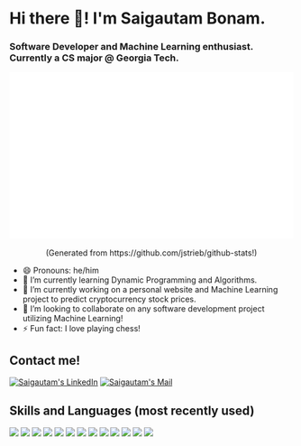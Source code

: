# Hi there 👋! I'm Saigautam Bonam.

### Software Developer and Machine Learning enthusiast. Currently a CS major @ Georgia Tech. 


<p align="center">
  <img src="https://github.com/saisree27/profile-stats/blob/master/generated/overview.svg" /><br>
  <p align="center"> (Generated from https://github.com/jstrieb/github-stats!) </p>
</p>

<!-- ![](https://github.com/saisree27/profile-stats/blob/master/generated/overview.svg) -->

- 😄 Pronouns: he/him
- 🌱 I’m currently learning Dynamic Programming and Algorithms.
- 🔭 I’m currently working on a personal website and Machine Learning project to predict cryptocurrency stock prices.
- 👯 I’m looking to collaborate on any software development project utilizing Machine Learning!
- ⚡ Fun fact: I love playing chess!

## Contact me! <br>
[<img alt="Saigautam's LinkedIn" src="https://img.shields.io/badge/LinkedIn-0077B5?style=for-the-badge&logo=linkedin&logoColor=white" />][linkedin]
[<img alt="Saigautam's Mail" src="https://img.shields.io/badge/Gmail-D14836?style=for-the-badge&logo=gmail&logoColor=white" />][gmail]
<br>

## Skills and Languages (most recently used)<br>
![](https://img.shields.io/badge/Python-FFD43B?style=for-the-badge&logo=python&logoColor=darkgreen)
![](https://img.shields.io/badge/Java-ED8B00?style=for-the-badge&logo=java&logoColor=white)
![](https://img.shields.io/badge/JavaScript-323330?style=for-the-badge&logo=javascript&logoColor=F7DF1E)
![](https://img.shields.io/badge/TypeScript-007ACC?style=for-the-badge&logo=typescript&logoColor=white)
![](https://img.shields.io/badge/HTML5-E34F26?style=for-the-badge&logo=html5&logoColor=white)
![](https://img.shields.io/badge/CSS3-1572B6?style=for-the-badge&logo=css3&logoColor=white)
![](https://img.shields.io/badge/React-20232A?style=for-the-badge&logo=react&logoColor=61DAFB)
![](https://img.shields.io/badge/React_Native-20232A?style=for-the-badge&logo=react&logoColor=61DAFB)
![](https://img.shields.io/badge/Django-092E20?style=for-the-badge&logo=django&logoColor=green)
![](https://img.shields.io/badge/Keras-D00000?style=for-the-badge&logo=Keras&logoColor=white)
![](https://img.shields.io/badge/TensorFlow-FF6F00?style=for-the-badge&logo=TensorFlow&logoColor=white)
![](https://img.shields.io/badge/scikit_learn-F7931E?style=for-the-badge&logo=scikit-learn&logoColor=white)
![](https://img.shields.io/badge/Visual_Studio_Code-0078D4?style=for-the-badge&logo=visual%20studio%20code&logoColor=white)

<!--
**saisree27/saisree27** is a ✨ _special_ ✨ repository because its `README.md` (this file) appears on your GitHub profile.

Here are some ideas to get you started:

- 🔭 I’m currently working on ...
- 🌱 I’m currently learning ...
- 👯 I’m looking to collaborate on ...
- 🤔 I’m looking for help with ...
- 💬 Ask me about ...
- 📫 How to reach me: ...
- 😄 Pronouns: ...
- ⚡ Fun fact: ...
-->
[linkedin]: https://www.linkedin.com/in/saigautambonam/
[gmail]: mailto:saigautambonam@gmail.com
